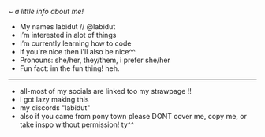 ~  *a little info about me!*
-  My names labidut // @labidut
-  I’m interested in alot of things
-  I’m currently learning how to code
-  if you're nice then i'll also be nice^^
-  Pronouns: she/her, they/them, i prefer she/her
-  Fun fact: im the fun thing! heh.
  _______________________________________________________________________________
- all-most of my socials are linked too my strawpage !!
- i got lazy making this
- my discords "labidut"
- also if you came from pony town please DONT cover me, copy me, or take inspo without permission! ty^^
<!---
labidut/labidut is a ✨ special ✨ repository because its `README.md` (this file) appears on your GitHub profile.
You can click the Preview link to take a look at your changes.
--->
